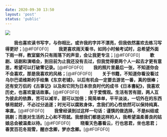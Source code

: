 ```yaml
---
date: 2020-09-30 13:50
layout: 'post'
status: 'public'
---
```

![](https://cdn.pixabay.com/photo/2017/01/28/11/44/take-it-easy-2015200_1280.jpg)
<audio src="https://inz.oss-cn-beijing.aliyuncs.com/Audios/128kbit/%E3%81%8D%E3%81%A3%E3%81%A8%E3%81%BE%E3%81%9F%E3%81%84%E3%81%A4%E3%81%8B.mp3"  autoplay loop></audio>

&emsp;&emsp;**我也喜欢读书写字，与你相比，或许我的字并不漂亮，但我依然喜欢去练习写得更好；**[@#F0F0F0]
&emsp;&emsp;**我更喜欢雨天看书，如同小时候考试时，总希望外面下雨一样，教室窗外只有雨落下的声音，会让我更专注；**[@#F0F0F0]
&emsp;&emsp;**歌剧、话剧和演唱会，到目前为止我还没有去过，但我觉得要两个人一起去才更有意思，希望可以打破零记录。**[@#F0F0F0]
&emsp;&emsp;**我的照片里最后一张，不知道你会不会喜欢，那是我喜欢的风格；**[@#F0F0F0]
&emsp;&emsp;**关于书籍，不知道你看没看过乌尔巴诺维斯的手绘集《东京老铺》，以后有机会一定要去游览一番，真的很棒；还有安万侣的《古事记》以及和它同为日本奈良时代的成书《日本書紀》，我喜欢历史，也喜欢童话故事。**[@#F0F0F0]
&emsp;&emsp;**关于爱情观。生活有苦有甜，两人互为彼此的依靠，苦可以减半，甜可以加倍；简简单单，平平淡淡，一切外在的东西够用就好，不必过分追逐；时光可以腐败身体，念我们的心性依然可以保持纯真、率直。**[@#F0F0F0]
&emsp;&emsp;**我曾经读到过这样一句话：谨慎的做选择，不是纠结或挑剔；而是对生活的上心和不将就。我想我们都是这样的人，我希望温柔善良的姑娘总会被温柔以待。**[@#F0F0F0]
&emsp;&emsp;**晓看天色暮看云，行也思君，坐也思君；春赏百花冬观雪，醒亦念卿，梦亦念卿。**[@#F0F0F0]
